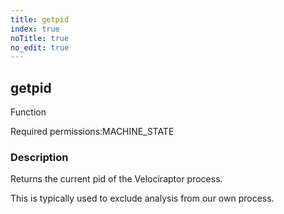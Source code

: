 ```yaml
---
title: getpid
index: true
noTitle: true
no_edit: true
---
```




<div class="vql_item"></div>


## getpid
<span class='vql_type label label-warning pull-right page-header'>Function</span>


<span class="permission_list vql_type">Required permissions:</span><span class="permission_list linkcolour label label-important">MACHINE_STATE</span>

### Description

Returns the current pid of the Velociraptor process.

This is typically used to exclude analysis from our own process.


